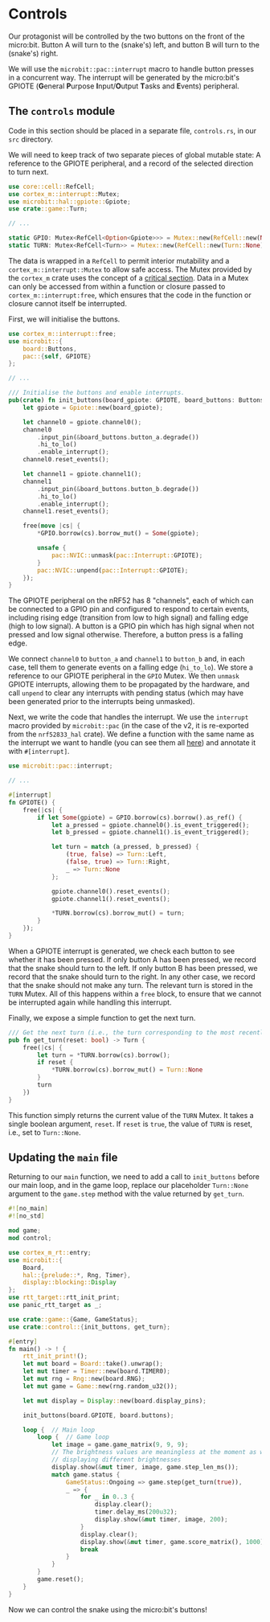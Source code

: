 # Controls

Our protagonist will be controlled by the two buttons on the front of the micro:bit. Button A will turn to the (snake's)
left, and button B will turn to the (snake's) right.

We will use the `microbit::pac::interrupt` macro to handle button presses in a concurrent way. The interrupt will be
generated by the micro:bit's GPIOTE (**G**eneral **P**urpose **I**nput/**O**utput **T**asks and **E**vents) peripheral.

## The `controls` module

Code in this section should be placed in a separate file, `controls.rs`, in our `src` directory.

We will need to keep track of two separate pieces of global mutable state: A reference to the GPIOTE peripheral, and a
record of the selected direction to turn next.

```rust
use core::cell::RefCell;
use cortex_m::interrupt::Mutex;
use microbit::hal::gpiote::Gpiote;
use crate::game::Turn;

// ...

static GPIO: Mutex<RefCell<Option<Gpiote>>> = Mutex::new(RefCell::new(None));
static TURN: Mutex<RefCell<Turn>> = Mutex::new(RefCell::new(Turn::None));
```

The data is wrapped in a `RefCell` to permit interior mutability and a `cortex_m::interrupt::Mutex` to allow safe access.
The Mutex provided by the `cortex_m` crate uses the concept of a [critical section](https://en.wikipedia.org/wiki/Critical_section).
Data in a Mutex can only be accessed from within a function or closure passed to `cortex_m::interrupt:free`, which
ensures that the code in the function or closure cannot itself be interrupted.

First, we will initialise the buttons.

```rust
use cortex_m::interrupt::free;
use microbit::{
    board::Buttons,
    pac::{self, GPIOTE}
};

// ...

/// Initialise the buttons and enable interrupts.
pub(crate) fn init_buttons(board_gpiote: GPIOTE, board_buttons: Buttons) {
    let gpiote = Gpiote::new(board_gpiote);

    let channel0 = gpiote.channel0();
    channel0
        .input_pin(&board_buttons.button_a.degrade())
        .hi_to_lo()
        .enable_interrupt();
    channel0.reset_events();

    let channel1 = gpiote.channel1();
    channel1
        .input_pin(&board_buttons.button_b.degrade())
        .hi_to_lo()
        .enable_interrupt();
    channel1.reset_events();

    free(move |cs| {
        *GPIO.borrow(cs).borrow_mut() = Some(gpiote);

        unsafe {
            pac::NVIC::unmask(pac::Interrupt::GPIOTE);
        }
        pac::NVIC::unpend(pac::Interrupt::GPIOTE);
    });
}
```

The GPIOTE peripheral on the nRF52 has 8 "channels", each of which can be connected to a GPIO pin and configured to
respond to certain events, including rising edge (transition from low to high signal) and falling edge (high to low
signal). A button is a GPIO pin which has high signal when not pressed and low signal otherwise. Therefore, a button
press is a falling edge.

We connect `channel0` to `button_a` and `channel1` to `button_b` and, in each case, tell them to generate events on a
falling edge (`hi_to_lo`). We store a reference to our GPIOTE peripheral in the `GPIO` Mutex. We then `unmask` GPIOTE
interrupts, allowing them to be propagated by the hardware, and call `unpend` to clear any interrupts with pending
status (which may have been generated prior to the interrupts being unmasked).

Next, we write the code that handles the interrupt. We use the `interrupt` macro provided by `microbit::pac` (in the
case of the v2, it is re-exported from the `nrf52833_hal` crate). We define a function with the same name as the
interrupt we want to handle (you can see them all [here](https://docs.rs/nrf52833-hal/latest/nrf52833_hal/pac/enum.Interrupt.html)) and annotate it with `#[interrupt]`.

```rust
use microbit::pac::interrupt;

// ...

#[interrupt]
fn GPIOTE() {
    free(|cs| {
        if let Some(gpiote) = GPIO.borrow(cs).borrow().as_ref() {
            let a_pressed = gpiote.channel0().is_event_triggered();
            let b_pressed = gpiote.channel1().is_event_triggered();

            let turn = match (a_pressed, b_pressed) {
                (true, false) => Turn::Left,
                (false, true) => Turn::Right,
                _ => Turn::None
            };

            gpiote.channel0().reset_events();
            gpiote.channel1().reset_events();

            *TURN.borrow(cs).borrow_mut() = turn;
        }
    });
}
```

When a GPIOTE interrupt is generated, we check each button to see whether it has been pressed. If only button A has been
pressed, we record that the snake should turn to the left. If only button B has been pressed, we record that the snake
should turn to the right. In any other case, we record that the snake should not make any turn. The relevant turn is
stored in the `TURN` Mutex. All of this happens within a `free` block, to ensure that we cannot be interrupted again
while handling this interrupt.

Finally, we expose a simple function to get the next turn.

```rust
/// Get the next turn (i.e., the turn corresponding to the most recently pressed button).
pub fn get_turn(reset: bool) -> Turn {
    free(|cs| {
        let turn = *TURN.borrow(cs).borrow();
        if reset {
            *TURN.borrow(cs).borrow_mut() = Turn::None
        }
        turn
    })
}
```

This function simply returns the current value of the `TURN` Mutex. It takes a single boolean argument, `reset`. If
`reset` is `true`, the value of `TURN` is reset, i.e., set to `Turn::None`.

## Updating the `main` file

Returning to our `main` function, we need to add a call to `init_buttons` before our main loop, and in the game loop,
replace our placeholder `Turn::None` argument to the `game.step` method with the value returned by `get_turn`.

```rust
#![no_main]
#![no_std]

mod game;
mod control;

use cortex_m_rt::entry;
use microbit::{
    Board,
    hal::{prelude::*, Rng, Timer},
    display::blocking::Display
};
use rtt_target::rtt_init_print;
use panic_rtt_target as _;

use crate::game::{Game, GameStatus};
use crate::control::{init_buttons, get_turn};

#[entry]
fn main() -> ! {
    rtt_init_print!();
    let mut board = Board::take().unwrap();
    let mut timer = Timer::new(board.TIMER0);
    let mut rng = Rng::new(board.RNG);
    let mut game = Game::new(rng.random_u32());

    let mut display = Display::new(board.display_pins);

    init_buttons(board.GPIOTE, board.buttons);

    loop {  // Main loop
        loop {  // Game loop
            let image = game.game_matrix(9, 9, 9);
            // The brightness values are meaningless at the moment as we haven't yet implemented a display capable of
            // displaying different brightnesses
            display.show(&mut timer, image, game.step_len_ms());
            match game.status {
                GameStatus::Ongoing => game.step(get_turn(true)),
                _ => {
                    for _ in 0..3 {
                        display.clear();
                        timer.delay_ms(200u32);
                        display.show(&mut timer, image, 200);
                    }
                    display.clear();
                    display.show(&mut timer, game.score_matrix(), 1000);
                    break
                }
            }
        }
        game.reset();
    }
}
```

Now we can control the snake using the micro:bit's buttons!
